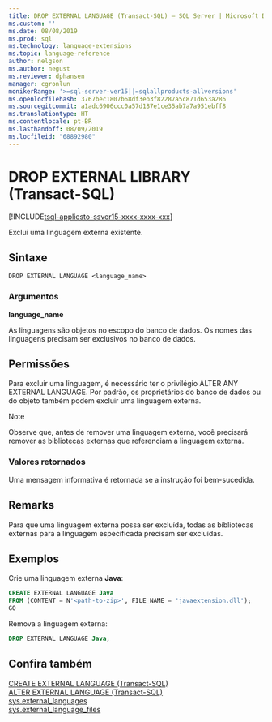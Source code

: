 ```yaml
---
title: DROP EXTERNAL LANGUAGE (Transact-SQL) – SQL Server | Microsoft Docs
ms.custom: ''
ms.date: 08/08/2019
ms.prod: sql
ms.technology: language-extensions
ms.topic: language-reference
author: nelgson
ms.author: negust
ms.reviewer: dphansen
manager: cgronlun
monikerRange: '>=sql-server-ver15||=sqlallproducts-allversions'
ms.openlocfilehash: 3767bec1807b68df3eb3f82287a5c871d653a286
ms.sourcegitcommit: a1adc6906ccc0a57d187e1ce35ab7a7a951ebff8
ms.translationtype: HT
ms.contentlocale: pt-BR
ms.lasthandoff: 08/09/2019
ms.locfileid: "68892980"
---
```

# <a name="drop-external-library-transact-sql"></a>DROP EXTERNAL LIBRARY (Transact-SQL)  
[!INCLUDE[tsql-appliesto-ssver15-xxxx-xxxx-xxx](../../includes/tsql-appliesto-ssver15-xxxx-xxxx-xxx.md)]

Exclui uma linguagem externa existente.

## <a name="syntax"></a>Sintaxe

```text
DROP EXTERNAL LANGUAGE <language_name>
```

### <a name="arguments"></a>Argumentos

**language_name**

As linguagens são objetos no escopo do banco de dados. Os nomes das linguagens precisam ser exclusivos no banco de dados.

## <a name="permissions"></a>Permissões

Para excluir uma linguagem, é necessário ter o privilégio ALTER ANY EXTERNAL LANGUAGE. Por padrão, os proprietários do banco de dados ou do objeto também podem excluir uma linguagem externa.

> [!NOTE]
> Observe que, antes de remover uma linguagem externa, você precisará remover as bibliotecas externas que referenciam a linguagem externa.

### <a name="return-values"></a>Valores retornados

Uma mensagem informativa é retornada se a instrução foi bem-sucedida.

## <a name="remarks"></a>Remarks

Para que uma linguagem externa possa ser excluída, todas as bibliotecas externas para a linguagem especificada precisam ser excluídas.

## <a name="examples"></a>Exemplos

Crie uma linguagem externa **Java**:

```sql
CREATE EXTERNAL LANGUAGE Java 
FROM (CONTENT = N'<path-to-zip>', FILE_NAME = 'javaextension.dll');
GO
```

Remova a linguagem externa:

```sql
DROP EXTERNAL LANGUAGE Java;
```

## <a name="see-also"></a>Confira também

[CREATE EXTERNAL LANGUAGE (Transact-SQL)](create-external-language-transact-sql.md)  
[ALTER EXTERNAL LANGUAGE (Transact-SQL)](alter-external-language-transact-sql.md)  
[sys.external_languages](../../relational-databases/system-catalog-views/sys-external-languages-transact-sql.md)  
[sys.external_language_files](../../relational-databases/system-catalog-views/sys-external-language-files-transact-sql.md)  
